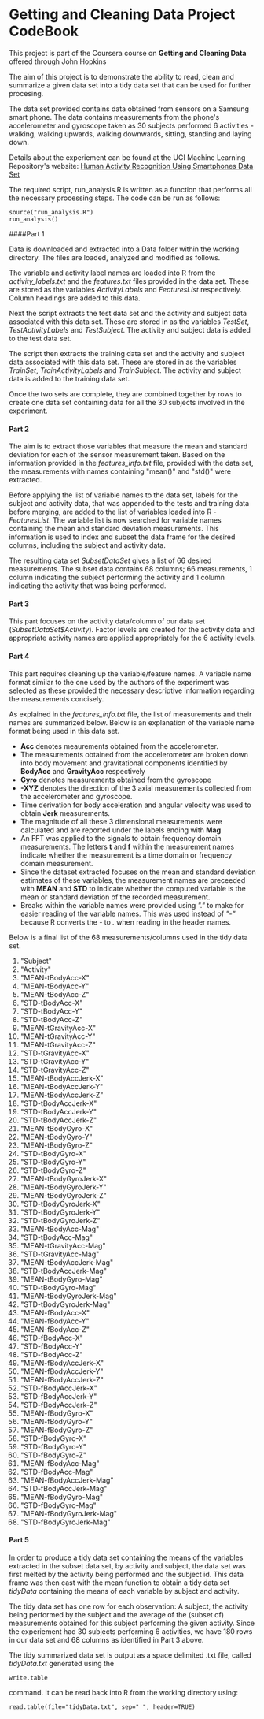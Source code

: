 Getting and Cleaning Data Project CodeBook
========================================================

This project is part of the Coursera course on **Getting and Cleaning Data** offered through John Hopkins

The aim of this project is to demonstrate the ability to read, clean and summarize a given data set into a tidy data set that can be used for further procesing.

The data set provided contains data obtained from sensors on a Samsung smart phone. The data contains measurements from the phone's accelerometer and gyroscope taken as 30 subjects performed 6 activities - walking, walking upwards, walking downwards, sitting, standing and laying down.

Details about the experiement can be found at the UCI Machine Learning Repository's website: [
Human Activity Recognition Using Smartphones Data Set](http://archive.ics.uci.edu/ml/datasets/Human+Activity+Recognition+Using+Smartphones)

The required script, run_analysis.R is written as a function that performs all the necessary processing steps. The code can be run as follows:

```{r}
source("run_analysis.R")
run_analysis()
```

####Part 1 

Data is downloaded and extracted into a Data folder within the working directory. The files are loaded, analyzed and modified as follows.

The variable and activity label names are loaded into R from the *activity_labels.txt* and the *features.txt* files provided in the data set. These are stored as the variables *ActivityLabels* and *FeaturesList* respectively. Column headings are added to this data.

Next the script extracts the test data set and the activity and subject data associated with this data set. These are stored in as the variables *TestSet*, *TestActivityLabels* and *TestSubject*. The activity and subject data is added to the test data set.

The script then extracts the training data set and the activity and subject data associated with this data set. These are stored in as the variables *TrainSet*, *TrainActivityLabels* and *TrainSubject*. The activity and subject data is added to the training data set.

Once the two sets are complete, they are combined together by rows to create one data set containing data for all the 30 subjects involved in the experiment.

#### Part 2
The aim is to extract those variables that measure the mean and standard deviation for each of the sensor measurement taken.
Based on the information provided in the *features_info.txt* file, provided with the data set, the measurements with names containing "mean()" and "std()" were extracted.

Before applying the list of variable names to the data set, labels for the subject and activity data, that was appended to the tests and training data before merging, are added to the list of variables loaded into R - *FeaturesList*. The variable list is now searched for variable names containing the mean and standard deviation measurements. This information is used to index and subset the data frame for the desired columns, including the subject and activity data. 

The resulting data set *SubsetDataSet* gives a list of 66 desired measurements. The subset data contains 68 columns; 66 measurements, 1 column indicating the subject performing the activity and 1 column indicating the activity that was being performed.

#### Part 3
This part focuses on the activity data/column of our data set (*SubsetDataSet$Activity*). Factor levels are created for the activity data and appropriate activity names are applied appropriately for the 6 activity levels.

#### Part 4
This part requires cleaning up the variable/feature names. A variable name format similar to the one used by the authors of the experiment was selected as these provided the necessary descriptive information regarding the measurements concisely.

As explained in the *features_info.txt* file, the list of measurements and their names are summarized below. Below is an explanation of the variable name format being used in this data set.

* **Acc** denotes meaurements obtained from the accelerometer.
* The measurements obtained from the accelerometer are broken down into body movement and gravitational components identified by **BodyAcc** and **GravityAcc** respectively
* **Gyro** denotes measurements obtained from the gyroscope
* **-XYZ** denotes the direction of the 3 axial measurements collected from the accelerometer and gyroscope.
* Time derivation for body acceleration and angular velocity was used to obtain **Jerk** measurements.
* The magnitude of all these 3 dimensional measurements were calculated and are reported under the labels ending with **Mag**
* An FFT was applied to the signals to obtain frequency domain measurements. The letters **t** and **f** within the measurement names indicate whether the measurement is a time domain or frequency domain measurement.
* Since the dataset extracted focuses on the mean and standard deviation estimates of these variables, the measurement names are preceeded with **MEAN** and **STD** to indicate whether the computed variable is the mean or standard deviation of the recorded measurement.
* Breaks within the variable names were provided using *"."* to make for easier reading of the variable names. This was used instead of *"-"* because R converts the *-* to *.* when reading in the header names.

Below is a final list of the 68 measurements/columns used in the tidy data set.

1. "Subject"                
2. "Activity"              
3. "MEAN-tBodyAcc-X"        
4. "MEAN-tBodyAcc-Y"       
5. "MEAN-tBodyAcc-Z"        
6. "STD-tBodyAcc-X"        
7. "STD-tBodyAcc-Y"         
8. "STD-tBodyAcc-Z"        
9. "MEAN-tGravityAcc-X"     
10. "MEAN-tGravityAcc-Y"    
11. "MEAN-tGravityAcc-Z"     
12. "STD-tGravityAcc-X"     
13. "STD-tGravityAcc-Y"      
14. "STD-tGravityAcc-Z"     
15. "MEAN-tBodyAccJerk-X"    
16. "MEAN-tBodyAccJerk-Y"   
17. "MEAN-tBodyAccJerk-Z"    
18. "STD-tBodyAccJerk-X"    
19. "STD-tBodyAccJerk-Y"   
20. "STD-tBodyAccJerk-Z"    
21. "MEAN-tBodyGyro-X"       
22. "MEAN-tBodyGyro-Y"      
23. "MEAN-tBodyGyro-Z"       
24. "STD-tBodyGyro-X"       
25. "STD-tBodyGyro-Y"        
26. "STD-tBodyGyro-Z"       
27. "MEAN-tBodyGyroJerk-X"   
28. "MEAN-tBodyGyroJerk-Y"  
29. "MEAN-tBodyGyroJerk-Z"   
30. "STD-tBodyGyroJerk-X"   
31. "STD-tBodyGyroJerk-Y"    
32. "STD-tBodyGyroJerk-Z"   
33. "MEAN-tBodyAcc-Mag"      
34. "STD-tBodyAcc-Mag"      
35. "MEAN-tGravityAcc-Mag"   
36. "STD-tGravityAcc-Mag"   
37. "MEAN-tBodyAccJerk-Mag"  
38. "STD-tBodyAccJerk-Mag"  
39. "MEAN-tBodyGyro-Mag"     
40. "STD-tBodyGyro-Mag"     
41. "MEAN-tBodyGyroJerk-Mag" 
42. "STD-tBodyGyroJerk-Mag" 
43. "MEAN-fBodyAcc-X"        
44. "MEAN-fBodyAcc-Y"       
45. "MEAN-fBodyAcc-Z"        
46. "STD-fBodyAcc-X"        
47. "STD-fBodyAcc-Y"         
48. "STD-fBodyAcc-Z"        
49. "MEAN-fBodyAccJerk-X"    
50. "MEAN-fBodyAccJerk-Y"   
51. "MEAN-fBodyAccJerk-Z"    
52. "STD-fBodyAccJerk-X"    
53. "STD-fBodyAccJerk-Y"     
54. "STD-fBodyAccJerk-Z"    
55. "MEAN-fBodyGyro-X"       
56. "MEAN-fBodyGyro-Y"      
57. "MEAN-fBodyGyro-Z"       
58. "STD-fBodyGyro-X"       
59. "STD-fBodyGyro-Y"        
60. "STD-fBodyGyro-Z"       
61. "MEAN-fBodyAcc-Mag"      
62. "STD-fBodyAcc-Mag"      
63. "MEAN-fBodyAccJerk-Mag"  
64. "STD-fBodyAccJerk-Mag"  
65. "MEAN-fBodyGyro-Mag"     
66. "STD-fBodyGyro-Mag"     
67. "MEAN-fBodyGyroJerk-Mag" 
68. "STD-fBodyGyroJerk-Mag"


#### Part 5
In order to produce a tidy data set containing the means of the variables extracted in the subset data set, by activity and subject, the data set was first melted by the activity being performed and the subject id. This data frame was then cast with the mean function to obtain a tidy data set *tidyData* containing the means of each variable by subject and activity.

The tidy data set has one row for each observation: A subject, the activity being performed by the subject and the average of the (subset of) measurements obtained for this subject performing the given activity. Since the experiement had 30 subjects performing 6 activities, we have 180 rows in our data set and 68 columns as identified in Part 3 above.

The tidy summarized data set is output as a space delimited .txt file, called *tidyData.txt* generated using the 
```{r}
write.table
```
command. It can be read back into R from the working directory using:

```{r} 
read.table(file="tidyData.txt", sep=" ", header=TRUE)
```
